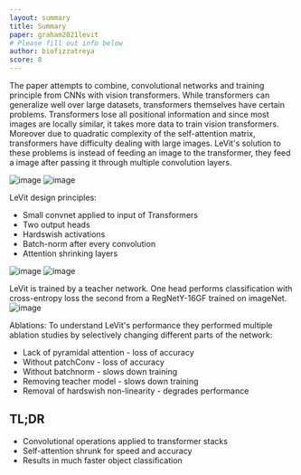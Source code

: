 ```yaml
---
layout: summary
title: Summary
paper: graham2021levit
# Please fill out info below
author: biofizzatreya
score: 8
---
```


The paper attempts to combine, convolutional networks and training principle from CNNs with vision transformers. While transformers can generalize well over large datasets, transformers themselves have certain problems. Transformers lose all positional information and since most images are locally similar, it takes more data to train vision transformers. Moreover due to quadratic complexity of the self-attention matrix, transformers have difficulty dealing with large images. LeVit's solution to these problems is instead of feeding an image to the transformer, they feed a image after passing it through multiple convolution layers.

![image](https://user-images.githubusercontent.com/13065170/136635751-c21a6e5d-c6ce-4813-bda9-4f3ef884e265.png)
![image](https://user-images.githubusercontent.com/13065170/136635765-4209a6b7-7e90-436c-a96f-2cb958586416.png)

LeVit design principles:
* Small convnet applied to input of Transformers
* Two output heads
* Hardswish activations
* Batch-norm after every convolution
* Attention shrinking layers

![image](https://user-images.githubusercontent.com/13065170/136635772-1c66741e-e1f9-4927-af8c-df03e3d3ad3b.png)
![image](https://user-images.githubusercontent.com/13065170/136635778-6ab9bdbe-7889-4779-b60a-204815006999.png)

LeVit is trained by a teacher network. One head performs classification with cross-entropy loss the second from a  RegNetY-16GF trained on imageNet.
![image](https://user-images.githubusercontent.com/13065170/136635784-094d7434-e487-40a4-b3fa-a14a7eb44a4e.png)

Ablations:
To understand LeVit's performance they performed multiple ablation studies by selectively changing different parts of the network:
* Lack of pyramidal attention - loss of accuracy
* Without patchConv - loss of accuracy
* Without batchnorm - slows down training
* Removing teacher model - slows down training
* Removal of hardswish non-linearity - degrades performance

## TL;DR
* Convolutional operations applied to transformer stacks
* Self-attention shrunk for speed and accuracy
* Results in much faster object classification 
